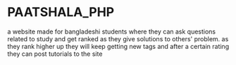 # PAATSHALA_PHP

a website made for bangladeshi students where they can ask questions related to study and get ranked as they give solutions to others' problem. as they rank higher up they will keep getting new tags and after a certain rating they can post tutorials to the site
